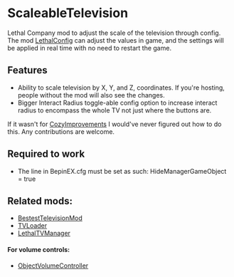 # ScaleableTelevision
Lethal Company mod to adjust the scale of the television through config.
The mod [LethalConfig](https://thunderstore.io/c/lethal-company/p/AinaVT/LethalConfig/) can adjust the values in game, and the settings will be applied in real time with no need to restart the game. 

## Features
- Ability to scale television by X, Y, and Z, coordinates. If you're hosting, people without the mod will also see the changes.
- Bigger Interact Radius toggle-able config option to increase interact radius to encompass the whole TV not just where the buttons are.

If it wasn't for [CozyImprovements](https://thunderstore.io/c/lethal-company/p/Spyci/CozyImprovements/) I would've never figured out how to do this. Any contributions are welcome. 

## Required to work
- The line in BepinEX.cfg must be set as such: HideManagerGameObject = true

## Related mods:
- [BestestTelevisionMod](https://thunderstore.io/c/lethal-company/p/DeathWrench/BestestTelevisionMod/)
- [TVLoader](https://thunderstore.io/c/lethal-company/p/Rattenbonkers/TVLoader/)
- [LethalTVManager](https://thunderstore.io/c/lethal-company/p/Bushwacc/LethalTVManager/)

#### For volume controls:
- [ObjectVolumeController](https://thunderstore.io/c/lethal-company/p/FlipMods/ObjectVolumeController/)
